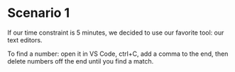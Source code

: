 # Scenario 1
If our time constraint is 5 minutes, we decided to use our favorite tool: our text editors.

To find a number: open it in VS Code, ctrl+C, add a comma to the end, then delete numbers off the end until you find a match.